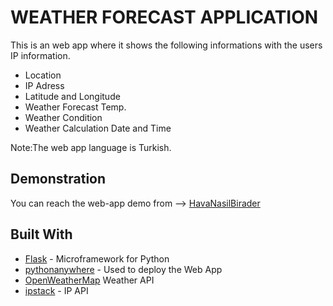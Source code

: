 # WEATHER FORECAST APPLICATION

This is an web app where it shows the following informations with the users IP information.

* Location 
* IP Adress
* Latitude and Longitude
* Weather Forecast Temp.
* Weather Condition
* Weather Calculation Date and Time

Note:The web app language is  Turkish.


## Demonstration

You can reach the web-app demo from --> [HavaNasilBirader](http://hakuar.pythonanywhere.com/)

## Built With

* [Flask](http://flask.pocoo.org/) - Microframework for Python
* [pythonanywhere](https://www.pythonanywhere.com/) - Used to deploy the Web App
* [OpenWeatherMap](https://openweathermap.org/) Weather API
* [ipstack](https://ipstack.com/) - IP API 

